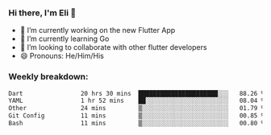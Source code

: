 ### Hi there, I'm Eli 👋
- 🔭 I’m currently working on the new Flutter App
- 🌱 I’m currently learning Go
- 🦄 I’m looking to collaborate with other flutter developers
- 😄 Pronouns: He/Him/His

### Weekly breakdown:
<!--START_SECTION:waka-->

```txt
Dart                20 hrs 30 mins  ██████████████████████░░░   88.26 %
YAML                1 hr 52 mins    ██░░░░░░░░░░░░░░░░░░░░░░░   08.04 %
Other               24 mins         ▒░░░░░░░░░░░░░░░░░░░░░░░░   01.79 %
Git Config          11 mins         ▒░░░░░░░░░░░░░░░░░░░░░░░░   00.85 %
Bash                11 mins         ▒░░░░░░░░░░░░░░░░░░░░░░░░   00.80 %
```

<!--END_SECTION:waka-->
